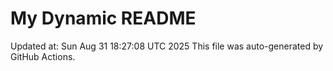 # My Dynamic README
Updated at: Sun Aug 31 18:27:08 UTC 2025
This file was auto-generated by GitHub Actions.
